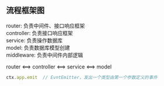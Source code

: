 ## 流程框架图

router: 负责中间件、接口响应框架<br> 
controller: 负责接口响应框架<br> 
service: 负责操作数据库<br> 
model: 负责数据库模型创建<br> 
middleware: 负责中间件内部逻辑

router <==> controller <==> service <==> model

```js
ctx.app.emit  // EvntEmitter，发出一个类型由第一个参数定义的事件
```

